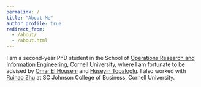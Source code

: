 ```yaml
---
permalink: /
title: "About Me"
author_profile: true
redirect_from: 
  - /about/
  - /about.html
---
```


I am a second-year PhD student in the School of [Operations Research and Information Engineering](https://www.orie.cornell.edu/orie), Cornell University, where I am fortunate to be advised by [Omar El Houseni](https://people.orie.cornell.edu/oe46/) and [Huseyin Topaloglu](https://people.orie.cornell.edu/huseyin/). I also worked with [Ruihao Zhu](https://rzhu.github.io/) at SC Johnson College of Business, Cornell University. 
